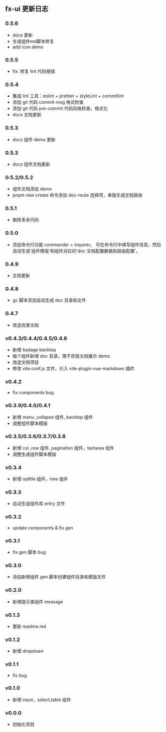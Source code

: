 ## fx-ui 更新日志


### 0.5.6

- docs 更新
- 生成组件md脚本修复
- add icon demo

### 0.5.5

- fix: 修复 lint 代码报错

### 0.5.4

- 集成 lint 工具：eslint + prettier + styleLint + commitlint
- 添加 git 代码 commit-msg 格式检查
- 添加 git 代码 pre-commit 代码风格检查，格式化
- docs 文档更新

### 0.5.3

- docs 组件 demo 更新

### 0.5.3

- docs 组件文档更新

### 0.5.2/0.5.2

- 组件文档添加 demo
- pnpm new create 命令添加 doc-route 选择项，单独生成文档路由

### 0.5.1

- 删除多余代码

### 0.5.0

- 添加命令行功能 commander + inquirer。 可在命令行中填写组件信息，然后自动生成'组件模版'和组件对应的'doc 文档配置数据和路由配置'。

### 0.4.9

- 文档更新

### 0.4.8

- gc 脚本添加自动生成 doc 目录和文件

### 0.4.7

- 改造完善文档

### v0.4.3/0.4.4/0.4.5/0.4.6

- 新增 badage backtop
- 每个组件新增 doc 目录，用于存放文档展示 demo
- 改造文档项目
- 修改 vite.conf.js 文件，引入 vite-plugin-vue-markdown 插件

### v0.4.2

- fix components bug

### v0.3.9/0.4.0/0.4.1

- 新增 menu ,collapse 组件, backtop 组件
- 调整组件脚本模版

### v0.3.5/0.3.6/0.3.7/0.3.8

- 新增 col ,row 组件, pagination 组件，textarea 组件
- 调整生成组件脚本模版

### v0.3.4

- 新增 optfile 组件，tree 组件

### v0.3.3

- 自动生成组件库 entry 文件

### v0.3.2

- update components & fix gen

### v0.3.1

- fix gen 脚本 bug

### v0.3.0

- 添加新增组件 gen 脚本创建组件目录和模版文件

### v0.2.0

- 新增提示类组件 message

### v0.1.3

- 更新 readme.md

### v0.1.2

- 新增 dropdown

### v0.1.1

- fix bug

### v0.1.0

- 新增 input，select,table 组件

### v0.0.0

- 初始化项目
